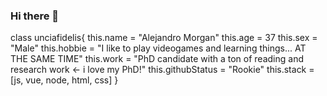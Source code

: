 ### Hi there 👋

class unciafidelis{
  this.name = "Alejandro Morgan"
  this.age = 37
  this.sex = "Male"
  this.hobbie = "I like to play videogames and learning things... AT THE SAME TIME"
  this.work = "PhD candidate with a ton of reading and research work <- i love my PhD!"
  this.githubStatus = "Rookie"
  this.stack = [js, vue, node, html, css]
}

